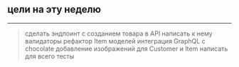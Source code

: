 ## цели на эту неделю

---

> сделать эндпоинт с созданием товара в API
> написать к нему валидаторы
> рефактор Item моделей
> интеграция GraphQL с chocolate
> добавление изображений для Customer и Item
> написать для всего тесты